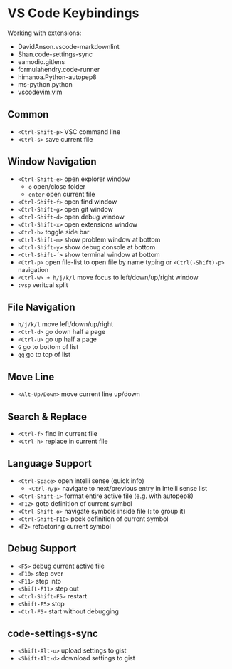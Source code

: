 # VS Code Keybindings

Working with extensions:

- DavidAnson.vscode-markdownlint
- Shan.code-settings-sync
- eamodio.gitlens
- formulahendry.code-runner
- himanoa.Python-autopep8
- ms-python.python
- vscodevim.vim

## Common

- `<Ctrl-Shift-p>` VSC command line
- `<Ctrl-s>` save current file

## Window Navigation

- `<Ctrl-Shift-e>` open explorer window
  - `o` open/close folder
  - `enter` open current file
- `<Ctrl-Shift-f>` open find window
- `<Ctrl-Shift-g>` open git window
- `<Ctrl-Shift-d>` open debug window
- `<Ctrl-Shift-x>` open extensions window
- `<Ctrl-b>` toggle side bar
- `<Ctrl-Shift-m>` show problem window at bottom
- `<Ctrl-Shift-y>` show debug console at bottom
- `<Ctrl-Shift-´>` show terminal window at bottom
- `<Ctrl-p>` open file-list to open file by name typing or `<Ctrl(-Shift)-p>` navigation
- `<Ctrl-w> + h/j/k/l` move focus to left/down/up/right window
- `:vsp` veritcal split

## File Navigation

- `h/j/k/l` move left/down/up/right
- `<Ctrl-d>` go down half a page
- `<Ctrl-u>` go up half a page
- `G` go to bottom of list
- `gg` go to top of list

## Move Line

- `<Alt-Up/Down>` move current line up/down

## Search & Replace

- `<Ctrl-f>` find in current file
- `<Ctrl-h>` replace in current file

## Language Support

- `<Ctrl-Space>` open intelli sense (quick info)
  - `<Ctrl-n/p>` navigate to next/previous entry in intelli sense list
- `<Ctrl-Shift-i>` format entire active file (e.g. with autopep8)
- `<F12>` goto definition of current symbol
- `<Ctrl-Shift-o>` navigate symbols inside file (: to group it)
- `<Ctrl-Shift-F10>` peek definition of current symbol
- `<F2>` refactoring current symbol

## Debug Support

- `<F5>` debug current active file
- `<F10>` step over
- `<F11>` step into
- `<Shift-F11>` step out
- `<Ctrl-Shift-F5>` restart
- `<Shift-F5>` stop
- `<Ctrl-F5>` start without debugging

## code-settings-sync

- `<Shift-Alt-u>` upload settings to gist
- `<Shift-Alt-d>` download settings to gist

